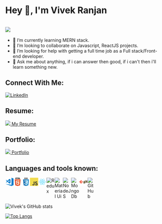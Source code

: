 <h1> Hey 👋, I'm Vivek Ranjan</h1>
<br/>

<img height="200" src="https://media4.giphy.com/media/KNP5EQE5n2nczSFYpD/giphy.gif?cid=ecf05e4782r2zl425kopy1t9rwkeimdzwk11vyvkan5nu68z&rid=giphy.gif&ct=g">

- 🌱 I’m currently learning  MERN stack.
- 👯 I’m looking to collaborate on Javascript, ReactJS projects.
- 🤔 I’m looking for help with getting a full time job as a Full stack/Front-end developer.
- 💬 Ask me about anything, if i can answer then good, if i can't then i'll learn something new.

## Connect With Me:
<a href="https://www.linkedin.com/in/vivek0003/" > 
<img src="https://img.icons8.com/fluent/48/000000/linkedin.png" alt="LinkedIn"
	title="LinkedIn logo" width="48" height="48"  />
</a>

## Resume:
<a href="https://drive.google.com/file/d/1LqAYM2LHSV4JNgCvaWFgfQVrJ82B9uSL/view?usp=sharing">
<img src="https://img.icons8.com/fluency/55/000000/resume.png"/>
	My Resume
</a>

## Portfolio:
<a href="https://vivekranjan-portfolio.netlify.app/">
<img src="https://img.icons8.com/fluent/48/000000/portfolio.png"/>	
	Portfolio
</a>

## Languages and tools known:
<img align="left" alt="Visual Studio Code" width="26px" src="https://raw.githubusercontent.com/github/explore/80688e429a7d4ef2fca1e82350fe8e3517d3494d/topics/visual-studio-code/visual-studio-code.png" />
<img align="left" alt="HTML5" width="26px" src="https://raw.githubusercontent.com/github/explore/80688e429a7d4ef2fca1e82350fe8e3517d3494d/topics/html/html.png" />
<img align="left" alt="CSS3" width="26px" src="https://raw.githubusercontent.com/github/explore/80688e429a7d4ef2fca1e82350fe8e3517d3494d/topics/css/css.png" />
<img align="left" alt="JavaScript" width="26px" src="https://raw.githubusercontent.com/github/explore/80688e429a7d4ef2fca1e82350fe8e3517d3494d/topics/javascript/javascript.png" />
<img align="left" alt="React" width="26px" src="https://raw.githubusercontent.com/github/explore/80688e429a7d4ef2fca1e82350fe8e3517d3494d/topics/react/react.png" />
<img align="left" alt="Redux" width="26px" src="https://raw.githubusercontent.com/reduxjs/redux/master/logo/logo.png" />
<img align="left" alt="Material Ui" width="26px" src="https://material-ui.com/static/logo_raw.svg" />
<img align="left" alt="NodeJS" width="26px" src="https://nodejs.org/static/images/logo.svg" />
<img align="left" alt="MongoDb" width="26px" src="https://images.cms.fivetran.com/mgtdf72hs0mx/6EqChQTpjHA93FltCUKXwf/066e4052c668145acb311e8d12508c3c/MongoDB.svg?fm=jpg&w=1200&q=80&fit=fill" />
<img align="left" alt="Git" width="26px" src="https://raw.githubusercontent.com/github/explore/80688e429a7d4ef2fca1e82350fe8e3517d3494d/topics/git/git.png" />
<img align="left" alt="GitHub" width="26px" src="https://github.githubassets.com/images/modules/logos_page/GitHub-Mark.png" />

<br/>
<br/>
<br/>
<br/>

![Vivek's GitHub stats](https://github-readme-stats.vercel.app/api?username=info-vivekranjan&count_private=true&show_icons=true&theme=radical)


[![Top Langs](https://github-readme-stats.vercel.app/api/top-langs/?username=info-vivekranjan&langs_count=8)](https://github.com/info-vivekranjan/github-readme-stats)


